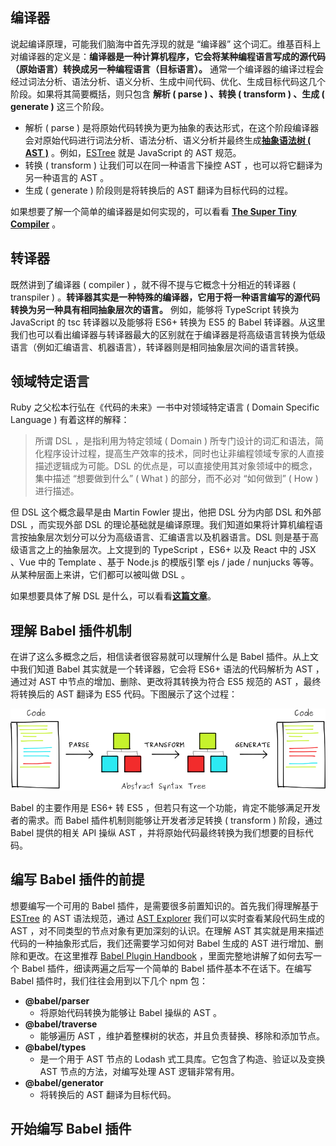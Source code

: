 编译器
-----

说起编译原理，可能我们脑海中首先浮现的就是 “编译器” 这个词汇。维基百科上对编译器的定义是：**编译器是一种计算机程序，它会将某种编程语言写成的源代码（原始语言）转换成另一种编程语言（目标语言）。** 通常一个编译器的编译过程会经过词法分析、语法分析、语义分析、生成中间代码、优化、生成目标代码这几个阶段。如果将其简要概括，则只包含 **解析 ( parse ) 、转换 ( transform ) 、生成 ( generate )** 这三个阶段。

* 解析 ( parse ) 是将原始代码转换为更为抽象的表达形式，在这个阶段编译器会对原始代码进行词法分析、语法分析、语义分析并最终生成[**抽象语法树 ( AST )**](https://zh.wikipedia.org/wiki/抽象語法樹) 。例如，[ESTree](https://github.com/estree/estree) 就是 JavaScript 的 AST 规范。
* 转换 ( transform ) 让我们可以在同一种语言下操控 AST ，也可以将它翻译为另一种语言的 AST 。
* 生成 ( generate ) 阶段则是将转换后的 AST 翻译为目标代码的过程。

如果想要了解一个简单的编译器是如何实现的，可以看看 [**The Super Tiny Compiler**](https://the-super-tiny-compiler.glitch.me/) 。

转译器
-----

既然讲到了编译器 ( compiler ) ，就不得不提与它概念十分相近的转译器 ( transpiler ) 。**转译器其实是一种特殊的编译器，它用于将一种语言编写的源代码转换为另一种具有相同抽象层次的语言。** 例如，能够将 TypeScript 转换为 JavaScript 的 tsc 转译器以及能够将 ES6+ 转换为 ES5 的 Babel 转译器。从这里我们也可以看出编译器与转译器最大的区别就在于编译器是将高级语言转换为低级语言（例如汇编语言、机器语言），转译器则是相同抽象层次间的语言转换。

领域特定语言
-----

Ruby 之父松本行弘在《代码的未来》一书中对领域特定语言 ( Domain Specific Language ) 有着这样的解释：

> 所谓 DSL ，是指利用为特定领域 ( Domain ) 所专门设计的词汇和语法，简化程序设计过程，提高生产效率的技术，同时也让非编程领域专家的人直接描述逻辑成为可能。DSL 的优点是，可以直接使用其对象领域中的概念，集中描述 “想要做到什么” ( What ) 的部分，而不必对 “如何做到” ( How ) 进行描述。

但 DSL 这个概念最早是由 Martin Fowler 提出，他把 DSL 分为内部 DSL 和外部 DSL ，而实现外部 DSL 的理论基础就是编译原理。我们知道如果将计算机编程语言按抽象层次划分可以分为高级语言、汇编语言以及机器语言。DSL 则是基于高级语言之上的抽象层次。上文提到的 TypeScript ，ES6+ 以及 React 中的 JSX 、Vue 中的 Template 、基于 Node.js 的模版引擎 ejs / jade / nunjucks 等等。从某种层面上来讲，它们都可以被叫做 DSL 。

如果想要具体了解 DSL 是什么，可以看看[**这篇文章**](https://juejin.im/post/5a3de2225188252b145b4000)。

理解 Babel 插件机制
-----

在讲了这么多概念之后，相信读者很容易就可以理解什么是 Babel 插件。从上文中我们知道 Babel 其实就是一个转译器，它会将 ES6+ 语法的代码解析为 AST ，通过对 AST 中节点的增加、删除、更改将其转换为符合 ES5 规范的 AST ，最终将转换后的 AST 翻译为 ES5 代码。下图展示了这个过程：

![](./babel.png)

Babel 的主要作用是 ES6+ 转 ES5 ，但若只有这一个功能，肯定不能够满足开发者的需求。而 Babel 插件机制则能够让开发者涉足转换 ( transform ) 阶段，通过 Babel 提供的相关 API 操纵 AST ，并将原始代码最终转换为我们想要的目标代码。

编写 Babel 插件的前提
-----

想要编写一个可用的 Babel 插件，是需要很多前置知识的。首先我们得理解基于 [ESTree](https://github.com/estree/estree) 的 AST 语法规范，通过 [AST Explorer](https://astexplorer.net/) 我们可以实时查看某段代码生成的 AST ，对不同类型的节点对象有更加深刻的认识。在理解 AST 其实就是用来描述代码的一种抽象形式后，我们还需要学习如何对 Babel 生成的 AST 进行增加、删除和更改。在这里推荐 [Babel Plugin Handbook](https://github.com/jamiebuilds/babel-handbook/blob/master/translations/en/plugin-handbook.md) ，里面完整地讲解了如何去写一个 Babel 插件，细读两遍之后写一个简单的 Babel 插件基本不在话下。在编写 Babel 插件时，我们往往会用到以下几个 npm 包：

* **@babel/parser** 
  *  将原始代码转换为能够让 Babel 操纵的 AST 。
* **@babel/traverse** 
  * 能够遍历 AST ，维护着整棵树的状态，并且负责替换、移除和添加节点。
* **@babel/types**
  * 是一个用于 AST 节点的 Lodash 式工具库。它包含了构造、验证以及变换 AST 节点的方法，对编写处理 AST 逻辑非常有用。
* **@babel/generator**
  * 将转换后的 AST 翻译为目标代码。

开始编写 Babel 插件
-----





